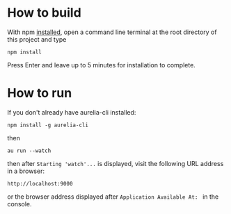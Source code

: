 # How to build

With npm [installed](http://blog.npmjs.org/post/85484771375/how-to-install-npm), open a command line terminal at the root directory of this project and type

```
npm install
```

Press Enter and leave up to 5 minutes for installation to complete.

# How to run

If you don't already have aurelia-cli installed:

```
npm install -g aurelia-cli
```

then

```
au run --watch
```

then after `Starting 'watch'...` is displayed, visit the following URL address in a browser:

```
http://localhost:9000
```

or the browser address displayed after `Application Available At: ` in the console.